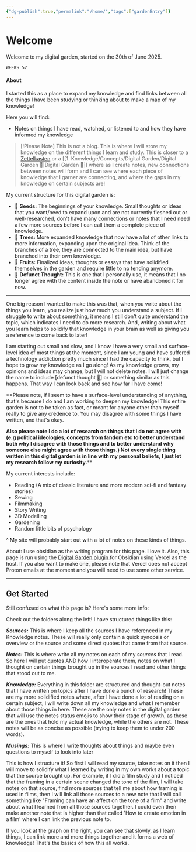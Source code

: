 ```yaml
---
{"dg-publish":true,"permalink":"/home/","tags":["gardenEntry"]}
---
```


# Welcome
Welcome to my digital garden, started on the 30th of June 2025.

```ktr-heatmap
WEEKS 52
```
#### About
I started this as a place to expand my knowledge and find links between all the things I have been studying or thinking about to make a map of my knowledge! 

Here you will find:
- Notes on things I have read, watched, or listened to and how they have informed my knowledge

> [!Please Note]
> This is not a blog. This is where I will store my knowledge on the different things I learn and study. This is closer to a [Zettelkasten](https://en.wikipedia.org/wiki/Zettelkasten) or a [[1. Knowledge/Concepts/Digital Garden/Digital Garden 🌱\|Digital Garden 🌱]] where as I create notes, new connections between notes will form and I can see where each piece of knowledge that I garner are connecting, and where the gaps in my knowledge on certain subjects are! 

My current structure for this digital garden is:
- 🌱 **Seeds:** The beginnings of your knowledge. Small thoughts or ideas that you want/need to expand upon and are not currently fleshed out or well-researched, don't have many connections or notes that I need need a few more sources before I can call them a complete piece of knowledge.
- 🌳 **Trees:** More expanded knowledge that now have a lot of other links to more information, expanding upon the original idea. Think of the branches of a tree, they are connected to the main idea, but have branched into their own knowledge.
- 🍎 **Fruits:** Finalized ideas, thoughts or essays that have solidified themselves in the garden and require little to no tending anymore.
- 🥀 **Defunct Thought:** This is one that I personally use, it means that I no longer agree with the content inside the note or have abandoned it for now.

---------------------

One big reason I wanted to make this was that, when you write about the things you learn, you realize just how much you understand a subject. If I struggle to write about something, it means I still don't quite understand the topic, which indicates I need to do more research. And, writing about what you learn helps to solidify that knowledge in your brain as well as giving you a reference to come back to later!

I am starting out small and slow, and I know I have a very small and surface-level idea of most things at the moment, since I am young and have suffered a technology addiction pretty much since I had the capacity to think, but I hope to grow my knowledge as I go along! As my knowledge grows, my opinions and ideas may change, but I will not delete notes. I will just change the name to include [defunct thought 🥀] or something similar as this happens. That way I can look back and see how far I have come! 

**Please note, if I seem to have a surface-level understanding of anything, that's because I do and I am working to deepen my knowledge! This entire garden is not to be taken as fact, or meant for anyone other than myself really to give any credence to. You may disagree with some things I have written, and that's okay. 

**Also please note I do a lot of research on things that I do not agree with (e.g political ideologies, concepts from fandom etc to better understand both why I disagree with those things and to better understand why someone else might agree with those things.) Not every single thing written in this digital garden is in line with my personal beliefs, I just let my research follow my curiosity.****

My current interests include:
- Reading (A mix of classic literature and more modern sci-fi and fantasy stories)
- Sewing
- Filmmaking
- Story Writing
- 3D Modelling
- Gardening
- Random little bits of psychology

^ My site will probably start out with a lot of notes on these kinds of things. 

About:
I use obsidian as the writing program for this page. I love it. Also, this page is run using the [Digital Garden plugin ](https://dg-docs.ole.dev/getting-started/01-getting-started/)for Obsidian using Vercel as the host. If you also want to make one, please note that Vercel does not accept Proton emails at the moment and you will need to use some other service. 

----------------------
## Get Started
Still confused on what this page is? Here's some more info:

Check out the folders along the left! 
I have structured things like this: 


***Sources:*** This is where I keep all the sources I have referenced in my Knowledge notes. These will really only contain a quick synopsis or overview or the source and some direct quotes that came from that source.

***Notes:*** This is where write all my notes on each of my *sources* that I read. So here I will put quotes AND how I interoperate them, notes on what I thought on certain things brought up in the sources I read and other things that stood out to me. 

***Knowledge:*** Everything in this folder are structured and thought-out notes that I have written on topics after I have done a bunch of research! These are my more solidified notes where, after I have done a lot of reading on a certain subject, I will write down all my knowledge and what I remember about those things in here. These are the only notes in the digital garden that will use the notes status emojis to show their stage of growth, as these are the ones that hold my actual knowledge, while the others are not. 
These notes will be as concise as possible (trying to keep them to under 200 words).

***Musings:*** This is where I write thoughts about things and maybe even questions to myself to look into later


This is how I structure it! So first I will read my source, take notes on it then I will move to solidify what I learned by writing in my own works about a topic that the source brought up. For example, if I did a film study and I noticed that the framing in a certain scene changed the tone of the film, I will take notes on that source, find more sources that tell me about how framing is used in films, then I will link all those sources to a new note that I will call something like "Framing can have an affect on the tone of a film" and write about what I learned from all those sources together. 
I could even then make another note that is higher than that called 'How to create emotion in a film' where I can link the previous note to. 

If you look at the graph on the right, you can see that slowly, as I learn things, I can link more and more things together and it forms a web of knowledge! 
That's the basics of how this all works.

